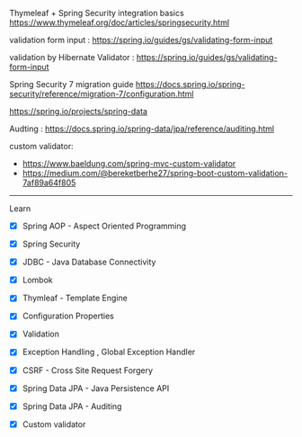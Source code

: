 
Thymeleaf + Spring Security integration basics
https://www.thymeleaf.org/doc/articles/springsecurity.html

validation form input : https://spring.io/guides/gs/validating-form-input



validation by Hibernate Validator : https://spring.io/guides/gs/validating-form-input

Spring Security 7 migration guide
https://docs.spring.io/spring-security/reference/migration-7/configuration.html



https://spring.io/projects/spring-data


Audting : https://docs.spring.io/spring-data/jpa/reference/auditing.html



custom validator:
- https://www.baeldung.com/spring-mvc-custom-validator
- https://medium.com/@bereketberhe27/spring-boot-custom-validation-7af89a64f805

----
Learn

- [x] Spring  AOP - Aspect Oriented Programming
- [x] Spring Security
- [x] JDBC - Java Database Connectivity
- [x] Lombok
- [x] Thymleaf - Template Engine
- [x] Configuration Properties
- [x] Validation
- [x] Exception Handling , Global Exception Handler
- [x] CSRF - Cross Site Request Forgery
- [x] Spring  Data JPA - Java Persistence API
-[x] Spring Data JPA - Auditing
- [x] Custom validator


